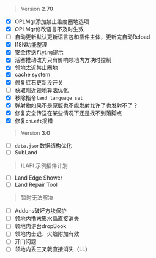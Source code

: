 > Version **2.70**
 - [x] OPLMgr添加禁止维度圈地选项
 - [x] OPLMgr修改语言不及时生效
 - [ ] 自动更新默认更新语言包和插件主体，更新完自动Reload
 - [x] I18N功能整理
 - [x] 安全传送`flying`提示
 - [x] 活塞推动改为只有影响领地内方块时控制
 - [x] 领地太近禁止圈地
 - [x] cache system
 - [x] 修复红石更新没开关
 - [ ] 获取附近领地算法优化
 - [x] 移除指令`land language set`
 - [x] 弹射物如果不是原版也不能发射允许了也发射不了？
 - [x] 修复安全传送在某些情况下还是找不到落脚点
 - [x] 修复`onLeft`报错

> Version **3.0**
 - [ ] `data.json`数据结构优化
 - [ ] SubLand

> ILAPI 示例插件计划
 - [ ] Land Edge Shower
 - [ ] Land Repair Tool

> 暂时无法解决
 - [ ] Addons破坏方块保护
 - [ ] 领地内撸末影水晶直接消失
 - [ ] 领地内讲台dropBook
 - [ ] 领地内击退、火焰附加有效
 - [ ] 开门问题
 - [ ] 领地内丢三叉戟直接消失（LL）